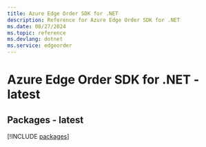 ```yaml
---
title: Azure Edge Order SDK for .NET
description: Reference for Azure Edge Order SDK for .NET
ms.date: 08/27/2024
ms.topic: reference
ms.devlang: dotnet
ms.service: edgeorder
---
```

# Azure Edge Order SDK for .NET - latest
## Packages - latest
[!INCLUDE [packages](edge-order-index.md)]